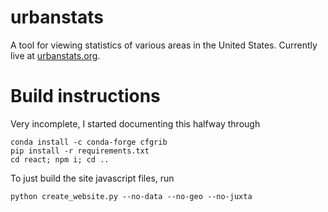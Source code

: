 
# urbanstats

A tool for viewing statistics of various areas in the United States. Currently live at [urbanstats.org](https://urbanstats.org/).


# Build instructions

Very incomplete, I started documenting this halfway through

```
conda install -c conda-forge cfgrib
pip install -r requirements.txt
cd react; npm i; cd ..
```

To just build the site javascript files, run

```
python create_website.py --no-data --no-geo --no-juxta
```
